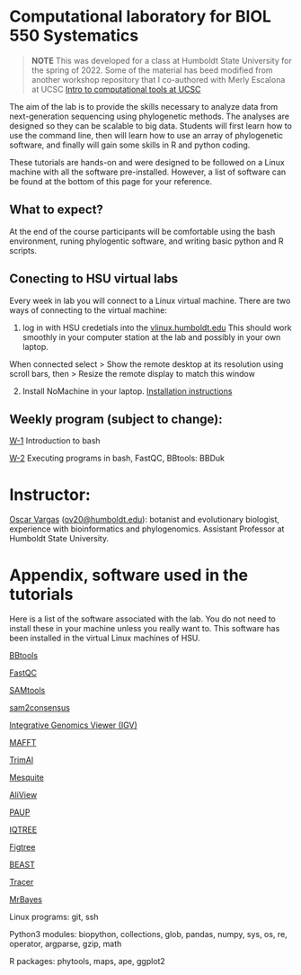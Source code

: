 # Computational laboratory for BIOL 550 Systematics

> **NOTE** 
> This was developed for a class at Humboldt State University for the spring of 2022. 
> Some of the material has beed modified from another workshop repository that I co-authored with Merly Escalona at UCSC [Intro to computational tools at UCSC](https://github.com/merlyescalona/ucsc-eeb-intro2comptools) 

The aim of the lab is to provide the skills necessary to analyze data from next-generation sequencing using phylogenetic methods. The analyses are designed so they can be scalable to big data. Students will first learn how to use the command line, then will learn how to use an array of phylogenetic software, and finally will gain some skills in R and python coding.

These tutorials are hands-on and were designed to be followed on a Linux machine with all the software pre-installed. However, a list of software can be found at the bottom of this page for your reference.

## What to expect?

At the end of the course participants will be comfortable using the bash environment, runing phylogentic software, and writing basic python and R scripts.

## Conecting to HSU virtual labs

Every week in lab you will connect to a Linux virtual machine. There are two ways of connecting to the virtual machine:

1. log in with HSU credetials into the [vlinux.humboldt.edu](https://vlinux.humboldt.edu/) This should work smoothly in your computer station at the lab and possibly in your own laptop.

When connected select > Show the remote desktop at its resolution using scroll bars, then > Resize the remote display to match this window

2. Install NoMachine in your laptop. [Installation instructions](https://its.humboldt.edu/vlinux-home-instructions)

## Weekly program (subject to change):

[W-1](https://github.com/oscarvargash/biol_550_2024/tree/main/week_01) Introduction to bash

[W-2](https://github.com/oscarvargash/biol_550_2024/tree/main/week_02) Executing programs in bash, FastQC, BBtools: BBDuk

# Instructor:

[Oscar Vargas](http://oscarmvargas.com/) (<ov20@humboldt.edu>): botanist and evolutionary biologist, experience with bioinformatics and phylogenomics. Assistant Professor at Humboldt State University.

# Appendix, software used in the tutorials

Here is a list of the software associated with the lab. You do not need to install these in your machine unless you really want to. This software has been installed in the virtual Linux machines of HSU.

[BBtools](https://jgi.doe.gov/data-and-tools/bbtools/bb-tools-user-guide/installation-guide/)

[FastQC](https://www.bioinformatics.babraham.ac.uk/projects/fastqc/)

[SAMtools](http://www.htslib.org/)

[sam2consensus](https://github.com/edgardomortiz/sam2consensus)

[Integrative Genomics Viewer (IGV)](https://software.broadinstitute.org/software/igv/)

[MAFFT](https://mafft.cbrc.jp/alignment/software/)

[TrimAl](http://trimal.cgenomics.org/)

[Mesquite](https://www.mesquiteproject.org/Installation.html)

[AliView](https://ormbunkar.se/aliview/)

[PAUP](https://paup.phylosolutions.com/get-paup/)

[IQTREE](http://www.iqtree.org/)

[Figtree](http://tree.bio.ed.ac.uk/software/figtree/)

[BEAST](https://github.com/beast-dev/beast-mcmc)

[Tracer](https://github.com/beast-dev/tracer/releases)

[MrBayes](https://nbisweden.github.io/MrBayes/download.html)

Linux programs: git, ssh

Python3 modules: biopython, collections, glob, pandas, numpy, sys, os, re, operator, argparse, gzip, math

R packages: phytools, maps, ape, ggplot2


